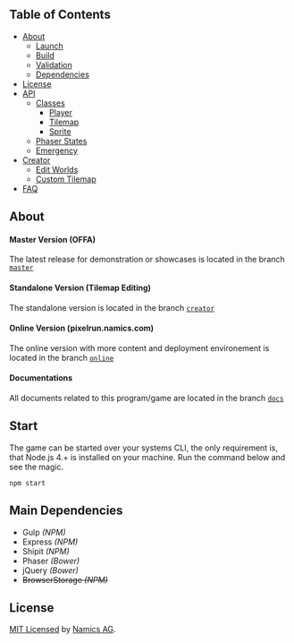 ## Table of Contents

* [About](#about)
    * [Launch](#launch)
    * [Build](#build)
    * [Validation](#jshint)
    * [Dependencies](#dependencies)
* [License](#license)
* [API](#api)
    * [Classes](#classes)
        * [Player](#player)
        * [Tilemap](#tilemap)
        * [Sprite](#sprite)
    * [Phaser States](#phaser-states)
    * [Emergency](#emergency)
* [Creator](#creator)
    * [Edit Worlds](#edit-world)
    * [Custom Tilemap](#custom-tilemap)
* [FAQ](https://github.com/janbiasi/pixel-run/blob/master/FAQ.md)


## About

#### Master Version (OFFA)
The latest release for demonstration or showcases is located
in the branch <code>[master](https://git.namics.com/jan.biasi/pixel-run/tree/master)</code>

#### Standalone Version (Tilemap Editing)
The standalone version is located in the branch <code>[creator](https://git.namics.com/jan.biasi/pixel-run/tree/creator)</code>

#### Online Version (pixelrun.namics.com)
The online version with more content and deployment environement is located
in the branch <code>[online](https://git.namics.com/jan.biasi/pixel-run/tree/online)</code>

#### Documentations
All documents related to this program/game are located in the branch
<code>[docs](https://git.namics.com/jan.biasi/pixel-run/tree/docs)</code>

## Start

The game can be started over your systems CLI, the only requirement is, that Node.js 4.+ is installed on your machine. Run the command below and see the magic.

    npm start

## Main Dependencies
* Gulp *(NPM)*
* Express *(NPM)*
* Shipit *(NPM)*
* Phaser *(Bower)*
* jQuery *(Bower)*
* ~~BrowserStorage *(NPM)*~~

## License
[MIT Licensed](LICENSE) by [Namics AG](http://namics.com/).
